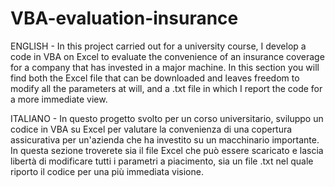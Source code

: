 # VBA-evaluation-insurance
ENGLISH - In this project carried out for a university course, I develop a code in VBA on Excel to evaluate the convenience of an insurance coverage for a company that has invested in a major machine. In this section you will find both the Excel file that can be downloaded and leaves freedom to modify all the parameters at will, and a .txt file in which I report the code for a more immediate view.

ITALIANO - In questo progetto svolto per un corso universitario, sviluppo un codice in VBA su Excel per valutare la convenienza di una copertura assicurativa per un'azienda che ha investito su un macchinario importante. In questa sezione troverete sia il file Excel che può essere scaricato e lascia libertà di modificare tutti i parametri a piacimento, sia un file .txt nel quale riporto il codice per una più immediata visione.
